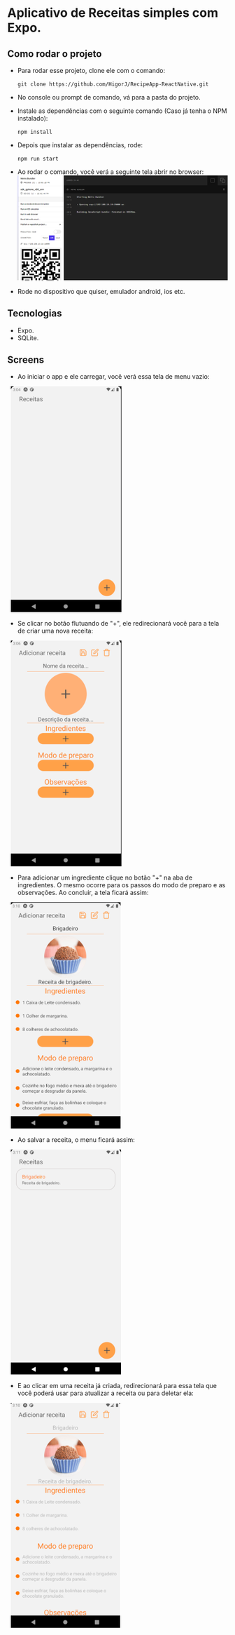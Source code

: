 # Aplicativo de Receitas simples com Expo.

## Como rodar o projeto
  - Para rodar esse projeto, clone ele com o comando:
    ```
    git clone https://github.com/HigorJ/RecipeApp-ReactNative.git
    ```

  - No console ou prompt de comando, vá para a pasta do projeto.

  - Instale as dependências com o seguinte comando (Caso já tenha o NPM instalado):
    ```
    npm install
    ```

  - Depois que instalar as dependências, rode: 
    ```
    npm run start
    ```

  - Ao rodar o comando, você verá a seguinte tela abrir no browser:
    ![expo](doc-images/expo.png)

  - Rode no dispositivo que quiser, emulador android, ios etc.

## Tecnologias
  - Expo.
  - SQLite.
  
## Screens
  - Ao iniciar o app e ele carregar, você verá essa tela de menu vazio:


  &nbsp;
  ![empty-menu](doc-images/empty-menu.png)

  - Se clicar no botão flutuando de "+", ele redirecionará você para a tela de criar uma nova receita:


  &nbsp;
  ![empty-recipe](doc-images/empty-recipe.png)

  - Para adicionar um ingrediente clique no botão "+" na aba de ingredientes. O mesmo ocorre para os passos do modo de preparo e as observações. Ao concluir, a tela ficará assim:


  &nbsp;
  ![recipe](doc-images/recipe.png)

  - Ao salvar a receita, o menu ficará assim:


  &nbsp;
  ![recipe](doc-images/menu.png)

  - E ao clicar em uma receita já criada, redirecionará para essa tela que você poderá usar para atualizar a receita ou para deletar ela:


  &nbsp;
  ![stored-recipe](doc-images/stored-recipe.png)
